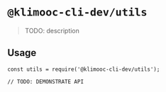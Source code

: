 # `@klimooc-cli-dev/utils`

> TODO: description

## Usage

```
const utils = require('@klimooc-cli-dev/utils');

// TODO: DEMONSTRATE API
```
